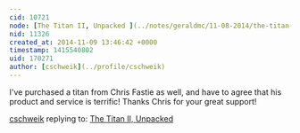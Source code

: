 ```yaml
---
cid: 10721
node: [The Titan II, Unpacked ](../notes/geraldmc/11-08-2014/the-titan-ii-unpacked)
nid: 11326
created_at: 2014-11-09 13:46:42 +0000
timestamp: 1415540802
uid: 170271
author: [cschweik](../profile/cschweik)
---
```


I've purchased a titan from Chris Fastie as well, and have to agree that his product and service is terrific! Thanks Chris for your great support!

[cschweik](../profile/cschweik) replying to: [The Titan II, Unpacked ](../notes/geraldmc/11-08-2014/the-titan-ii-unpacked)

